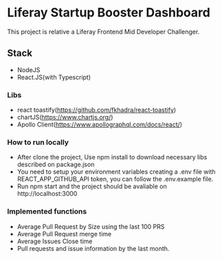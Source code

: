 # Liferay Startup Booster Dashboard

This project is relative a Liferay Frontend Mid Developer Challenger.

## Stack
- NodeJS
- React.JS(with Typescript)

### Libs
- react toastify(https://github.com/fkhadra/react-toastify)
- chartJS(https://www.chartjs.org/)
- Apollo Client(https://www.apollographql.com/docs/react/)

### How to run locally
- After clone the project, Use npm install to download necessary libs described on package.json
- You need to setup your environment variables creating a .env file with REACT_APP_GITHUB_API token, you can follow the .env.example file.
- Run npm start and the project should be avaliable on http://localhost:3000

### Implemented functions

- Average Pull Request by Size using the last 100 PRS
- Average Pull Request merge time
- Average Issues Close time
- Pull requests and issue information by the last month.
